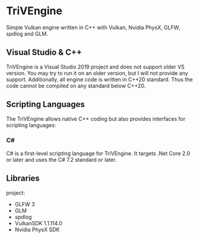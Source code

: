 # TriVEngine
Simple Vulkan engine written in C++ with Vulkan, Nvidia PhysX, GLFW, spdlog and GLM.

## Visual Studio & C++
TriVEngine is a Visual Studio 2019 project and does not support older VS version. You may try to run it on an older version, but I will not provide any support.
Additionally, all engine code is written in C++20 standard. Thus the code cannot be compiled on any standard below C++20.

## Scripting Languages
The TriVEngine allows native C++ coding but also provides interfaces for scripting languages:
### C\#
C\# is a first-level scripting language for TriVEngine. It targets .Net Core 2.0 or later and uses the C# 7.2 standard or later.

## Libraries
project:
 - GLFW 3
 - GLM
 - spdlog
 - VulkanSDK 1.1.114.0
 - Nvidia PhysX SDK
 
